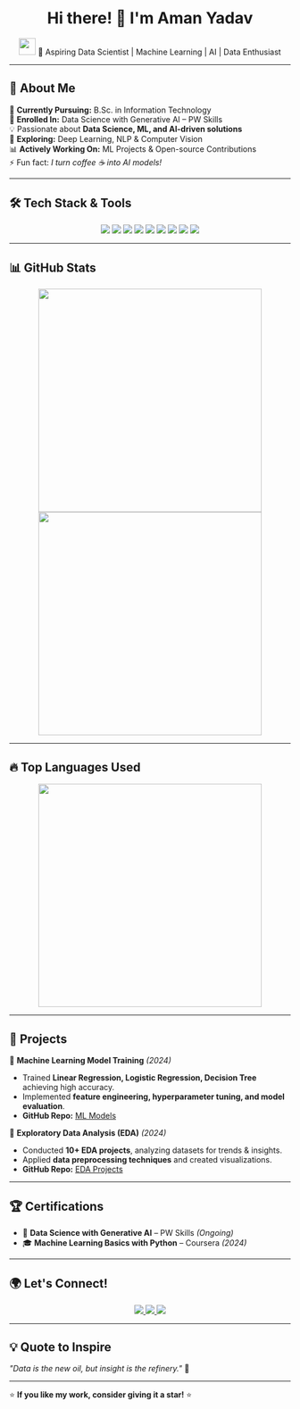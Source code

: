 <h1 align="center">
  Hi there! 👋 I'm Aman Yadav  
</h1>

<p align="center">
  <img src="https://media.giphy.com/media/hvRJCLFzcasrR4ia7z/giphy.gif" width="30px"/>  
  🚀 Aspiring Data Scientist | Machine Learning | AI | Data Enthusiast  
</p>

---

## 📌 **About Me**
🌱 **Currently Pursuing:** B.Sc. in Information Technology  
📖 **Enrolled In:** Data Science with Generative AI – PW Skills  
💡 Passionate about **Data Science, ML, and AI-driven solutions**  
🔬 **Exploring:** Deep Learning, NLP & Computer Vision  
📊 **Actively Working On:** ML Projects & Open-source Contributions  
⚡ Fun fact: *I turn coffee ☕ into AI models!*

---

## 🛠️ **Tech Stack & Tools**
<div align="center">
  <img src="https://img.shields.io/badge/Python-3776AB?style=for-the-badge&logo=python&logoColor=white"/>
  <img src="https://img.shields.io/badge/Pandas-150458?style=for-the-badge&logo=pandas&logoColor=white"/>
  <img src="https://img.shields.io/badge/NumPy-013243?style=for-the-badge&logo=numpy&logoColor=white"/>
  <img src="https://img.shields.io/badge/Matplotlib-005571?style=for-the-badge"/>
  <img src="https://img.shields.io/badge/Seaborn-1f77b4?style=for-the-badge"/>
  <img src="https://img.shields.io/badge/Scikit--Learn-F7931E?style=for-the-badge&logo=scikit-learn&logoColor=white"/>
  <img src="https://img.shields.io/badge/TensorFlow-FF6F00?style=for-the-badge&logo=tensorflow&logoColor=white"/>
  <img src="https://img.shields.io/badge/Jupyter-F37626?style=for-the-badge&logo=jupyter&logoColor=white"/>
  <img src="https://img.shields.io/badge/GitHub-181717?style=for-the-badge&logo=github&logoColor=white"/>
</div>

---

## 📊 **GitHub Stats**
<div align="center">
  <img src="https://github-readme-stats.vercel.app/api?username=Amanyadav-07&show_icons=true&theme=radical" width="400">
  <img src="https://github-readme-streak-stats.herokuapp.com/?user=Amanyadav-07&theme=radical" width="400">
</div>

---

## 🔥 **Top Languages Used**
<p align="center">
  <img src="https://github-readme-stats.vercel.app/api/top-langs/?username=Amanyadav-07&layout=compact&theme=radical" width="400"/>
</p>

---

## 🚀 **Projects**
🔹 **Machine Learning Model Training** *(2024)*  
- Trained **Linear Regression, Logistic Regression, Decision Tree** achieving high accuracy.  
- Implemented **feature engineering, hyperparameter tuning, and model evaluation**.  
- **GitHub Repo:** [ML Models](#)  

🔹 **Exploratory Data Analysis (EDA)** *(2024)*  
- Conducted **10+ EDA projects**, analyzing datasets for trends & insights.  
- Applied **data preprocessing techniques** and created visualizations.  
- **GitHub Repo:** [EDA Projects](#)  

---

## 🏆 **Certifications**
- 🏅 **Data Science with Generative AI** – PW Skills *(Ongoing)*  
- 🎓 **Machine Learning Basics with Python** – Coursera *(2024)*  

---

## 🌍 **Let's Connect!**
<p align="center">
  <a href="[linkedin.com/in/aman-yadav-6b64b6253/](https://www.linkedin.com/in/aman-yadav-6b64b6253/)">
    <img src="https://img.shields.io/badge/LinkedIn-0A66C2?style=for-the-badge&logo=linkedin&logoColor=white"/>
  </a>
  <a href="https://github.com/Amanyadav-07">
    <img src="https://img.shields.io/badge/GitHub-181717?style=for-the-badge&logo=github&logoColor=white"/>
  </a>
  <a href="mailto:amanyadav32327@gmail.com">
    <img src="https://img.shields.io/badge/Email-D14836?style=for-the-badge&logo=gmail&logoColor=white"/>
  </a>
</p>

---

## 💡 **Quote to Inspire**
_"Data is the new oil, but insight is the refinery."_ 🚀  

---

⭐ **If you like my work, consider giving it a star!** ⭐  
